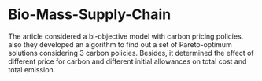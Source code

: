 # Bio-Mass-Supply-Chain
The article considered a bi-objective model with carbon pricing policies. also they developed an algorithm to find out a set of Pareto-optimum solutions considering 3 carbon policies. Besides, it determined the effect of different price for carbon and different initial allowances on total cost and total emission.
